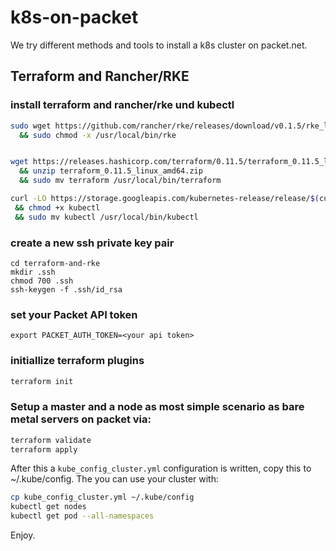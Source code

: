 # k8s-on-packet

We try different methods and tools to install a k8s cluster on packet.net.

## Terraform and Rancher/RKE

### install terraform and rancher/rke und kubectl

```bash
sudo wget https://github.com/rancher/rke/releases/download/v0.1.5/rke_linux-amd64 -o /usr/local/bin/rke
  && sudo chmod -x /usr/local/bin/rke


wget https://releases.hashicorp.com/terraform/0.11.5/terraform_0.11.5_linux_amd64.zip
  && unzip terraform_0.11.5_linux_amd64.zip
  && sudo mv terraform /usr/local/bin/terraform

curl -LO https://storage.googleapis.com/kubernetes-release/release/$(curl -s https://storage.googleapis.com/kubernetes-release/release/stable.txt)/bin/linux/amd64/kubectl
 && chmod +x kubectl
 && sudo mv kubectl /usr/local/bin/kubectl
```

### create a new ssh private key pair

```
cd terraform-and-rke
mkdir .ssh
chmod 700 .ssh
ssh-keygen -f .ssh/id_rsa
```

### set your Packet API token

```
export PACKET_AUTH_TOKEN=<your api token>
```

### initiallize terraform plugins

```bash
terraform init
```

### Setup a master and a node as most simple scenario as bare metal servers on packet via:

```bash
terraform validate
terraform apply
```

After this a `kube_config_cluster.yml` configuration is written, copy this to ~/.kube/config.
The you can use your cluster with:

```bash
cp kube_config_cluster.yml ~/.kube/config
kubectl get nodes
kubectl get pod --all-namespaces
```

Enjoy.
